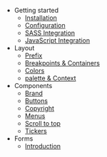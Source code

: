 <!-- _sidebar.md -->

- Getting started
  - [Installation](./getting-started/installation.md)
  - [Configuration](./getting-started/configuration.md)
  - [SASS Integration](./getting-started/sass-integration.md)
  - [JavaScript Integration](./getting-started/js-integration.md)
- Layout
  - [Prefix](./layout/prefix.md)
  - [Breakpoints & Containers](./layout/breakpoints.md)
  - [Colors](./layout/colors.md)
  - [palette & Context](./layout/palette.md)
  <!-- - [Grid](./layout/grid.md) -->
  <!-- - [Themes](./layout/themes.md) -->
  <!-- - [Transitions](./layout/transitions.md) -->
- Components
  <!-- - [Introduction](./components//README.md) -->
  <!-- - [Accordions](./components/accordion.md) -->
  <!-- - [Alerts](./components/alert.md) -->
  <!-- - [Analytics](./components/analytics.md) -->
  <!-- - [Announcement](./components/analytics.md) -->
  - [Brand](./components/brand.md)
  - [Buttons](./components/buttons.md)
  - [Copyright](./components/copyright.md)
  <!-- - [Copyright](./components/copyright.md) -->
  <!-- - [link](./components/link.md) -->
  - [Menus](./components/menu.md)
  <!-- - [Rotators](./components/rotator.md) -->
  - [Scroll to top](./components/scroll-to-top.md)
  - [Tickers](./components/ticker.md)
- Forms
  - [Introduction](./components//README.md)